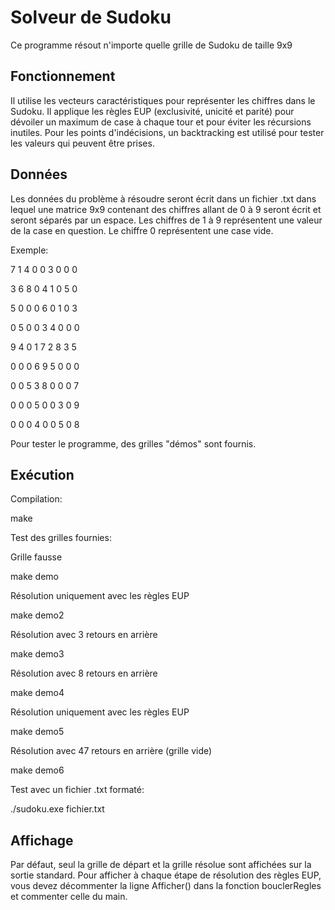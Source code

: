 # Solveur de Sudoku

Ce programme résout n'importe quelle grille de Sudoku de taille 9x9

## Fonctionnement

Il utilise les vecteurs caractéristiques pour représenter les chiffres dans le Sudoku.
Il applique les règles EUP (exclusivité, unicité et parité) pour dévoiler un maximum de case à chaque tour et pour éviter les récursions inutiles.
Pour les points d'indécisions, un backtracking est utilisé pour tester les valeurs qui peuvent être prises.

## Données

Les données du problème à résoudre seront écrit dans un fichier .txt dans lequel une matrice 9x9 contenant des chiffres allant de 0 à 9 seront écrit et seront séparés par un espace.
Les chiffres de 1 à 9 représentent une valeur de la case en question.
Le chiffre 0 représentent une case vide.

Exemple:

7 1 4 0 0 3 0 0 0

3 6 8 0 4 1 0 5 0

5 0 0 0 6 0 1 0 3

0 5 0 0 3 4 0 0 0

9 4 0 1 7 2 8 3 5

0 0 0 6 9 5 0 0 0

0 0 5 3 8 0 0 0 7

0 0 0 5 0 0 3 0 9

0 0 0 4 0 0 5 0 8

Pour tester le programme, des grilles "démos" sont fournis.

## Exécution

Compilation:

make

Test des grilles fournies:

Grille fausse

make demo

Résolution uniquement avec les règles EUP

make demo2

Résolution avec 3 retours en arrière

make demo3

Résolution avec 8 retours en arrière

make demo4

Résolution uniquement avec les règles EUP

make demo5

Résolution avec 47 retours en arrière (grille vide)

make demo6

Test avec un fichier .txt formaté:

./sudoku.exe fichier.txt

## Affichage

Par défaut, seul la grille de départ et la grille résolue sont affichées sur la sortie standard.
Pour afficher à chaque étape de résolution des règles EUP, vous devez décommenter la ligne Afficher() dans la fonction bouclerRegles et commenter celle du main.
